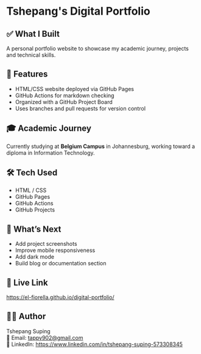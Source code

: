 # Tshepang's Digital Portfolio

## ✅ What I Built

A personal portfolio website to showcase my academic journey, 
projects and technical skills.

## 🚀 Features

- HTML/CSS website deployed via GitHub Pages
- GitHub Actions for markdown checking
- Organized with a GitHub Project Board
- Uses branches and pull requests for version control

## 🎓 Academic Journey

Currently studying at **Belgium Campus** in Johannesburg,
working toward a diploma in Information Technology.

## 🛠️ Tech Used

- HTML / CSS
- GitHub Pages
- GitHub Actions
- GitHub Projects

## 📌 What’s Next

- Add project screenshots
- Improve mobile responsiveness
- Add dark mode
- Build blog or documentation section

## 🔗 Live Link

<https://el-fiorella.github.io/digital-portfolio/>

## 👩‍💻 Author

Tshepang Suping  
📧 Email: <tappy902@gmail.com>  
🔗 LinkedIn: <https://www.linkedin.com/in/tshepang-suping-573308345>
